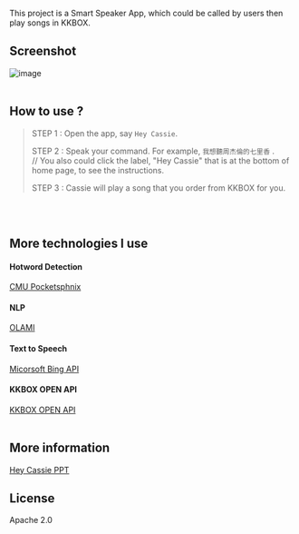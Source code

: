 This project is a Smart Speaker App, which could be called by users then play songs in KKBOX.

<h2> Screenshot </h2>

![image](https://github.com/xinyuchen1124/smarter_speaker/raw/master/Screenshot.png)
</br>
</br>
<h2> How to use ? </h2>

>STEP 1 : Open the app, say `Hey Cassie`.</br>
>
>STEP 2 : Speak your command. For example, `我想聽周杰倫的七里香` .</br>
// You also could click the label, "Hey Cassie" that is at the bottom of home page, to see the instructions.</br>
>
>STEP 3 : Cassie will play a song that you order from KKBOX for you.</br>
</br>
</br>
<h2> More technologies I use </h2>
<h4> Hotword Detection </h4>

[CMU Pocketsphnix](https://cmusphinx.github.io/)

<h4> NLP </h4>

[OLAMI](https://tw.olami.ai/open/website/home/home_show)
<h4> Text to Speech </h4>

[Micorsoft Bing API](https://azure.microsoft.com/zh-tw/services/cognitive-services/speech/)
<h4> KKBOX OPEN API </h4>

[KKBOX OPEN API](https://developer.kkbox.com/#/)
</br>
</br>
<h2> More information </h2>

[Hey Cassie PPT](https://docs.google.com/presentation/d/1riGCDNjiZxdEsZAt1mvL3wmpYgyENol3XRAA_fWKHsM/edit?usp=sharing)

## License
Apache 2.0


